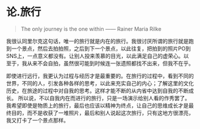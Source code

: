 # 论.旅行
> The only journey is the one within  —— Rainer Maria Rilke

我很认同里尔克这句话，唯一的旅行就是内在的旅行。我很讨厌所谓的旅行就是跑到一个景点，然后去拍拍照，之后到下一个景点，以此往复，把拍到的照片PO到SNS上，一点意义都没有。让别人投来羡慕的目光，以此满足自己的虚荣心。以至于，我从来不会自拍，虽然很可能到时候连一张遗照都找不出来，但我不在乎。

即使进行远行，我更认为过程与经历才是最重要的。在旅行的过程中，看到不同的世界，不同的人，引发各种各样的思考，以此来充实自己的内心；了解这里的文化历史，在旅途的过程中对自我的思考。这样才能不断的从内省中达到自我的不断成长。
所以说，不以自我内在而进行的旅行，只是一场演示给别人看的作秀罢了。我希望即使是物质上的旅行，最后也应该以精神为终点，让自己的思维成长才是最终目的，而不是收获了一堆照片，最后和别人说起这次旅行，只有这地方很漂亮，我又打卡了一个景点那样。